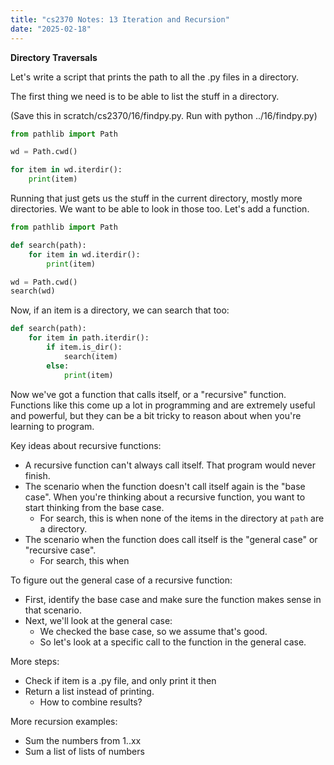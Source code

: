 ```yaml
---
title: "cs2370 Notes: 13 Iteration and Recursion"
date: "2025-02-18"
---
```


**Directory Traversals**

Let's write a script that prints the path to all the .py files in a directory.

The first thing we need is to be able to list the stuff in a directory.

(Save this in scratch/cs2370/16/findpy.py. Run with python ../16/findpy.py)

```python
from pathlib import Path

wd = Path.cwd()

for item in wd.iterdir():
    print(item)
```

Running that just gets us the stuff in the current directory, mostly more
directories. We want to be able to look in those too. Let's add a function.


```python
from pathlib import Path

def search(path):
    for item in wd.iterdir():
        print(item)

wd = Path.cwd()
search(wd)
```

Now, if an item is a directory, we can search that too:

```python
def search(path):
    for item in path.iterdir():
        if item.is_dir():
            search(item)
        else:
            print(item)
```


Now we've got a function that calls itself, or a "recursive" function.
Functions like this come up a lot in programming and are extremely
useful and powerful, but they can be a bit tricky to reason about when
you're learning to program.

Key ideas about recursive functions:

 - A recursive function can't always call itself. That program would
   never finish.
 - The scenario when the function doesn't call itself again is the
   "base case". When you're thinking about a recursive function,
   you want to start thinking from the base case.
   - For search, this is when none of the items in the directory at
     ```path``` are a directory.
 - The scenario when the function does call itself is the "general
   case" or "recursive case".
   - For search, this when 
   
To figure out the general case of a recursive function:

 - First, identify the base case and make sure the function
   makes sense in that scenario.
 - Next, we'll look at the general case:
   - We checked the base case, so we assume that's good.
   - So let's look at a specific call to the function
     in the general case.

More steps:

 - Check if item is a .py file, and only print it then
 - Return a list instead of printing.
   - How to combine results?


More recursion examples:

 - Sum the numbers from 1..xx
 - Sum a list of lists of numbers

